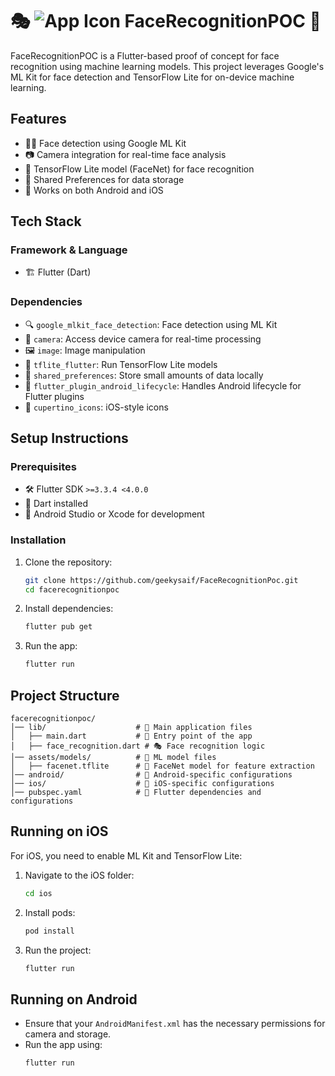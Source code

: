 # 🎭 ![App Icon](assets/icon.png) FaceRecognitionPOC 🚀

FaceRecognitionPOC is a Flutter-based proof of concept for face recognition using machine learning models. This project leverages Google's ML Kit for face detection and TensorFlow Lite for on-device machine learning.

## Features
- 🧑‍💻 Face detection using Google ML Kit
- 📷 Camera integration for real-time face analysis
- 🤖 TensorFlow Lite model (FaceNet) for face recognition
- 💾 Shared Preferences for data storage
- 📱 Works on both Android and iOS

## Tech Stack
### Framework & Language
- 🏗️ Flutter (Dart)

### Dependencies
- 🔍 `google_mlkit_face_detection`: Face detection using ML Kit
- 📸 `camera`: Access device camera for real-time processing
- 🖼️ `image`: Image manipulation
- 🧠 `tflite_flutter`: Run TensorFlow Lite models
- 🔐 `shared_preferences`: Store small amounts of data locally
- 🔄 `flutter_plugin_android_lifecycle`: Handles Android lifecycle for Flutter plugins
- 🍏 `cupertino_icons`: iOS-style icons

## Setup Instructions
### Prerequisites
- 🛠️ Flutter SDK `>=3.3.4 <4.0.0`
- 📝 Dart installed
- 🏢 Android Studio or Xcode for development

### Installation
1. Clone the repository:
   ```sh
   git clone https://github.com/geekysaif/FaceRecognitionPoc.git
   cd facerecognitionpoc
   ```
2. Install dependencies:
   ```sh
   flutter pub get
   ```
3. Run the app:
   ```sh
   flutter run
   ```

## Project Structure
```
facerecognitionpoc/
│── lib/                    # 📂 Main application files
│   ├── main.dart           # 🚀 Entry point of the app
│   ├── face_recognition.dart # 🎭 Face recognition logic
│── assets/models/          # 🧠 ML model files
│   ├── facenet.tflite      # 🤖 FaceNet model for feature extraction
│── android/                # 🤖 Android-specific configurations
│── ios/                    # 🍏 iOS-specific configurations
│── pubspec.yaml            # 📜 Flutter dependencies and configurations
```

## Running on iOS
For iOS, you need to enable ML Kit and TensorFlow Lite:
1. Navigate to the iOS folder:
   ```sh
   cd ios
   ```
2. Install pods:
   ```sh
   pod install
   ```
3. Run the project:
   ```sh
   flutter run
   ```

## Running on Android
- Ensure that your `AndroidManifest.xml` has the necessary permissions for camera and storage.
- Run the app using:
   ```sh
   flutter run
   ```
 
 